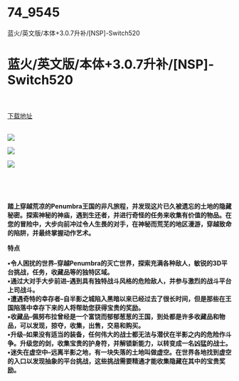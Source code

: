 # 74_9545
蓝火/英文版/本体+3.0.7升补/[NSP]-Switch520
# 蓝火/英文版/本体+3.0.7升补/[NSP]-Switch520
 <br/></br>
[下载地址](https://www.switch520.cc/article/9545 "下载地址")
<br/></br>

<p><strong><img src="https://www.switch520.cc/muke_img/upload_art_editor_20210206-1_f6721ee1ad6971345e0af80be51db00b.jpg"></strong></p>
<p><strong><img src="https://www.switch520.cc/muke_img/upload_art_editor_20210206-1_ecaf6842adbfe44c8c3d673fe21262e5.jpg"></strong></p>
<p><strong><img src="https://www.switch520.cc/muke_img/upload_art_editor_20210206-1_3e30478d456748c3b5c77661116381f8.jpg"></strong></p>
<p>&nbsp;</p>
<p>&nbsp;</p>
<p><strong>踏上穿越荒凉的Penumbra王国的非凡旅程，并发现这片已久被遗忘的土地的隐藏秘密。探索神秘的神庙，遇到生还者，并进行奇怪的任务来收集有价值的物品。在您的冒险中，大步向前冲过令人生畏的对手，在神秘而荒芜的地区漫游，穿越致命的陷阱，并最终掌握动作艺术。</strong></p>
<p><strong>特点</strong></p>
<p><strong>•令人困扰的世界–穿越Penumbra的灭亡世界，探索充满各种敌人，敏锐的3D平台挑战，任务，收藏品等的独特区域。</strong><br>
<strong>•通过大对手大步前进–遇到具有独特战斗风格的危险敌人，并参与激烈的战斗平台上司战斗。</strong><br>
<strong>•遭遇奇特的幸存者–自半影之城陷入黑暗以来已经过去了很长时间，但是那些在王国陷落中幸存下来的人将帮助您获得宝贵的奖励。</strong><br>
<strong>•收藏品–佩努布拉曾经是一个富饶而郁郁葱葱的王国，到处都是许多收藏品和物品，可以发现，掠夺，收集，出售，交易和购买。</strong><br>
<strong>•升级–如果没有适当的装备，任何伟大的战士都无法与潜伏在半影之内的危险作斗争。升级您的剑，收集宝贵的护身符，并解锁新能力，以转变成一名凶猛的战士。</strong><br>
<strong>•迷失在虚空中–远离半影之地，有一块失落的土地叫做虚空。在世界各地找到虚空的入口以发现抽象的平台挑战，这些挑战需要精通才能收集隐藏在其中的宝贵奖励。</strong></p>
<p>&nbsp;</p>
<p>&nbsp;</p>
